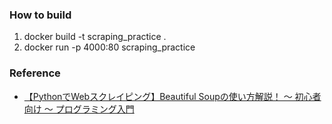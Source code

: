 ### How to build
1. docker build -t scraping_practice .
2. docker run -p 4000:80 scraping_practice

### Reference
- [【PythonでWebスクレイピング】Beautiful Soupの使い方解説！ 〜 初心者向け 〜 プログラミング入門](https://www.youtube.com/watch?v=rDVrf9sCOW8)
